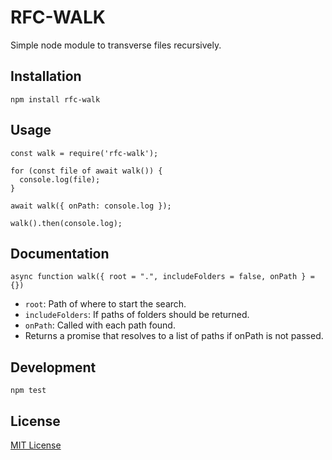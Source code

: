 # RFC-WALK

Simple node module to transverse files recursively.

## Installation

    npm install rfc-walk

## Usage

    const walk = require('rfc-walk');

    for (const file of await walk()) {
      console.log(file);
    }

    await walk({ onPath: console.log });

    walk().then(console.log);

## Documentation

    async function walk({ root = ".", includeFolders = false, onPath } = {})

* `root`: Path of where to start the search.
* `includeFolders`: If paths of folders should be returned.
* `onPath`: Called with each path found.
* Returns a promise that resolves to a list of paths if onPath is not passed.

## Development

    npm test

## License

[MIT License](http://www.opensource.org/licenses/mit-license.php)
